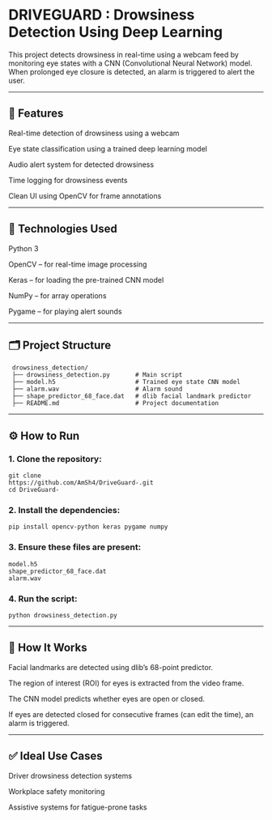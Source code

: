 # DRIVEGUARD : Drowsiness Detection Using Deep Learning

This project detects drowsiness in real-time using a webcam feed by monitoring eye states with a CNN (Convolutional Neural Network) model. When prolonged eye closure is detected, an alarm is triggered to alert the user.


---

## 📌 Features

Real-time detection of drowsiness using a webcam

Eye state classification using a trained deep learning model

Audio alert system for detected drowsiness

Time logging for drowsiness events

Clean UI using OpenCV for frame annotations



---

## 🧠 Technologies Used

Python 3

  OpenCV – for real-time image processing

  Keras – for loading the pre-trained CNN model

  NumPy – for array operations

  Pygame – for playing alert sounds



---

## 🗂️ Project Structure

     drowsiness_detection/
     ├── drowsiness_detection.py       # Main script
     ├── model.h5                      # Trained eye state CNN model
     ├── alarm.wav                     # Alarm sound
     ├── shape_predictor_68_face.dat   # dlib facial landmark predictor
     ├── README.md                     # Project documentation


---

## ⚙️ How to Run

### 1. Clone the repository:

    git clone 
    https://github.com/AmSh4/DriveGuard-.git
    cd DriveGuard-


### 2. Install the dependencies:

    pip install opencv-python keras pygame numpy


### 3. Ensure these files are present:

    model.h5
    shape_predictor_68_face.dat
    alarm.wav



### 4. Run the script:

    python drowsiness_detection.py




---

## 🧪 How It Works

Facial landmarks are detected using dlib’s 68-point predictor.

The region of interest (ROI) for eyes is extracted from the video frame.

The CNN model predicts whether eyes are open or closed.

If eyes are detected closed for consecutive frames (can edit the time), an alarm is triggered.



---

## ✅ Ideal Use Cases

Driver drowsiness detection systems

Workplace safety monitoring

Assistive systems for fatigue-prone tasks
